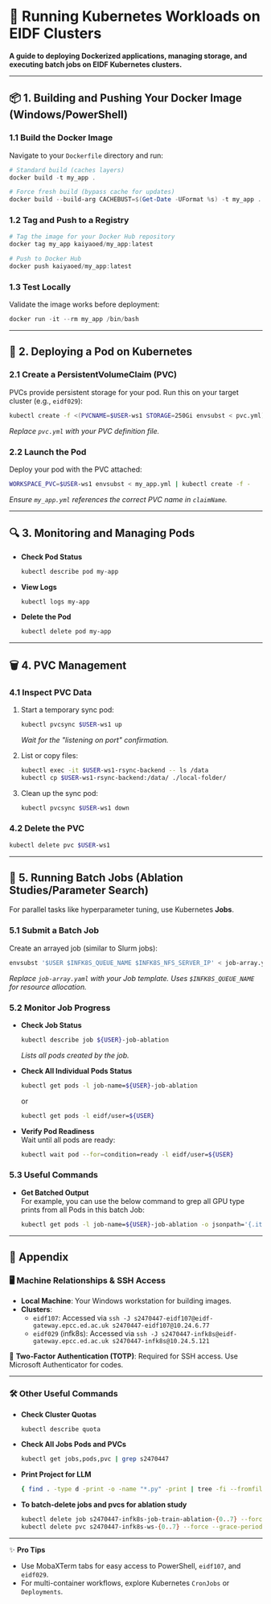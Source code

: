 # 🚀 Running Kubernetes Workloads on EIDF Clusters  
**A guide to deploying Dockerized applications, managing storage, and executing batch jobs on EIDF Kubernetes clusters.**  

---

## 📦 1. Building and Pushing Your Docker Image (Windows/PowerShell)  

### 1.1 Build the Docker Image  
Navigate to your `Dockerfile` directory and run:  
```powershell
# Standard build (caches layers)
docker build -t my_app .

# Force fresh build (bypass cache for updates)
docker build --build-arg CACHEBUST=$(Get-Date -UFormat %s) -t my_app .
```

### 1.2 Tag and Push to a Registry  
```powershell
# Tag the image for your Docker Hub repository
docker tag my_app kaiyaoed/my_app:latest

# Push to Docker Hub
docker push kaiyaoed/my_app:latest
```

### 1.3 Test Locally  
Validate the image works before deployment:  
```powershell
docker run -it --rm my_app /bin/bash
```

---

## 🚀 2. Deploying a Pod on Kubernetes  

### 2.1 Create a PersistentVolumeClaim (PVC)  
PVCs provide persistent storage for your pod. Run this on your target cluster (e.g., `eidf029`):  
```bash
kubectl create -f <(PVCNAME=$USER-ws1 STORAGE=250Gi envsubst < pvc.yml)
```
*Replace `pvc.yml` with your PVC definition file.*

### 2.2 Launch the Pod  
Deploy your pod with the PVC attached:  
```bash
WORKSPACE_PVC=$USER-ws1 envsubst < my_app.yml | kubectl create -f -
```
*Ensure `my_app.yml` references the correct PVC name in `claimName`.*

---

## 🔍 3. Monitoring and Managing Pods  

- **Check Pod Status**  
  ```bash
  kubectl describe pod my-app
  ```

- **View Logs**  
  ```bash
  kubectl logs my-app
  ```

- **Delete the Pod**  
  ```bash
  kubectl delete pod my-app
  ```

---

## 🗑️ 4. PVC Management  

### 4.1 Inspect PVC Data  
1. Start a temporary sync pod:  
   ```bash
   kubectl pvcsync $USER-ws1 up
   ```
   *Wait for the "listening on port" confirmation.*

2. List or copy files:  
   ```bash
   kubectl exec -it $USER-ws1-rsync-backend -- ls /data
   kubectl cp $USER-ws1-rsync-backend:/data/ ./local-folder/
   ```

3. Clean up the sync pod:  
   ```bash
   kubectl pvcsync $USER-ws1 down
   ```

### 4.2 Delete the PVC  
```bash
kubectl delete pvc $USER-ws1
```

---

## 🔄 5. Running Batch Jobs (Ablation Studies/Parameter Search)  

For parallel tasks like hyperparameter tuning, use Kubernetes **Jobs**.  

### 5.1 Submit a Batch Job  
Create an arrayed job (similar to Slurm jobs):  
```bash
envsubst '$USER $INFK8S_QUEUE_NAME $INFK8S_NFS_SERVER_IP' < job-array.yaml | kubectl create -f -
```
*Replace `job-array.yaml` with your Job template. Uses `$INFK8S_QUEUE_NAME` for resource allocation.*

### 5.2 Monitor Job Progress  
- **Check Job Status**  
  ```bash
  kubectl describe job ${USER}-job-ablation
  ```
  *Lists all pods created by the job.*

- **Check All Individual Pods Status**
  ```bash
  kubectl get pods -l job-name=${USER}-job-ablation
  ```
  or
  ```bash
  kubectl get pods -l eidf/user=${USER}
  ```
  
- **Verify Pod Readiness**  
  Wait until all pods are ready:  
  ```bash
  kubectl wait pod --for=condition=ready -l eidf/user=${USER}
  ```

### 5.3 Useful Commands

- **Get Batched Output**  
  For example, you can use the below command to grep all GPU type prints from all Pods in this batch Job:
  ```bash
  kubectl get pods -l job-name=${USER}-job-ablation -o jsonpath='{.items[*].metadata.name}' | xargs -n1 sh -c 'echo "$0:" $(kubectl logs $0 2>/dev/null | grep "GPU(s) available: NVIDIA" | awk "{print \$4}")'
  ```
---

## 📎 Appendix  

### 🖥️ Machine Relationships & SSH Access  
- **Local Machine**: Your Windows workstation for building images.  
- **Clusters**:  
  - `eidf107`: Accessed via `ssh -J s2470447-eidf107@eidf-gateway.epcc.ed.ac.uk s2470447-eidf107@10.24.6.77`  
  - `eidf029` (infk8s): Accessed via `ssh -J s2470447-infk8s@eidf-gateway.epcc.ed.ac.uk s2470447-infk8s@10.24.5.121`  

🔐 **Two-Factor Authentication (TOTP)**: Required for SSH access. Use Microsoft Authenticator for codes.  

---

### 🛠️ Other Useful Commands  
- **Check Cluster Quotas**  
  ```bash
  kubectl describe quota
  ```

- **Check All Jobs Pods and PVCs**
  ```bash
  kubectl get jobs,pods,pvc | grep s2470447
  ```
  
- **Print Project for LLM**
  ```bash
  { find . -type d -print -o -name "*.py" -print | tree -fi --fromfile && find . -name "*.py" -print0 | while IFS= read -r -d '' file; do echo "=== $file ==="; cat "$file"; done; } > project_structure_and_codes.txt
  ```

- **To batch-delete jobs and pvcs for ablation study**
  ```bash
  kubectl delete job s2470447-infk8s-job-train-ablation-{0..7} --force --grace-period=0
  kubectl delete pvc s2470447-infk8s-ws-{0..7} --force --grace-period=0
  ```

---

✨ **Pro Tips**  
- Use MobaXTerm tabs for easy access to PowerShell, `eidf107`, and `eidf029`.  
- For multi-container workflows, explore Kubernetes `CronJobs` or `Deployments`.  
